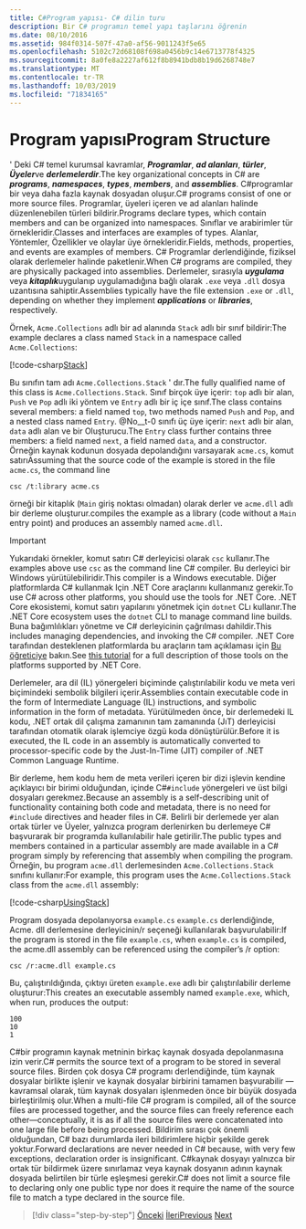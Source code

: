 ```yaml
---
title: C#Program yapısı- C# dilin turu
description: Bir C# programın temel yapı taşlarını öğrenin
ms.date: 08/10/2016
ms.assetid: 984f0314-507f-47a0-af56-9011243f5e65
ms.openlocfilehash: 5102c72d68108f698a0456b9c14e6713778f4325
ms.sourcegitcommit: 8a0fe8a2227af612f8b8941bdb8b19d6268748e7
ms.translationtype: MT
ms.contentlocale: tr-TR
ms.lasthandoff: 10/03/2019
ms.locfileid: "71834165"
---
```

# <a name="program-structure"></a><span data-ttu-id="cd873-103">Program yapısı</span><span class="sxs-lookup"><span data-stu-id="cd873-103">Program Structure</span></span>

<span data-ttu-id="cd873-104">' Deki C# temel kurumsal kavramlar, ***Programlar***, ***ad alanları***, ***türler***, ***Üyeler***ve ***derlemelerdir***.</span><span class="sxs-lookup"><span data-stu-id="cd873-104">The key organizational concepts in C# are ***programs***, ***namespaces***, ***types***, ***members***, and ***assemblies***.</span></span> <span data-ttu-id="cd873-105">C#programlar bir veya daha fazla kaynak dosyadan oluşur.</span><span class="sxs-lookup"><span data-stu-id="cd873-105">C# programs consist of one or more source files.</span></span> <span data-ttu-id="cd873-106">Programlar, üyeleri içeren ve ad alanları halinde düzenlenebilen türleri bildirir.</span><span class="sxs-lookup"><span data-stu-id="cd873-106">Programs declare types, which contain members and can be organized into namespaces.</span></span> <span data-ttu-id="cd873-107">Sınıflar ve arabirimler tür örnekleridir.</span><span class="sxs-lookup"><span data-stu-id="cd873-107">Classes and interfaces are examples of types.</span></span> <span data-ttu-id="cd873-108">Alanlar, Yöntemler, Özellikler ve olaylar üye örnekleridir.</span><span class="sxs-lookup"><span data-stu-id="cd873-108">Fields, methods, properties, and events are examples of members.</span></span> <span data-ttu-id="cd873-109">C# Programlar derlendiğinde, fiziksel olarak derlemeler halinde paketlenir.</span><span class="sxs-lookup"><span data-stu-id="cd873-109">When C# programs are compiled, they are physically packaged into assemblies.</span></span> <span data-ttu-id="cd873-110">Derlemeler, sırasıyla ***uygulama*** veya ***kitaplık***uygulanıp uygulamadığına bağlı olarak `.exe` veya `.dll` dosya uzantısına sahiptir.</span><span class="sxs-lookup"><span data-stu-id="cd873-110">Assemblies typically have the file extension `.exe` or `.dll`, depending on whether they implement ***applications*** or ***libraries***, respectively.</span></span>

<span data-ttu-id="cd873-111">Örnek, `Acme.Collections` adlı bir ad alanında `Stack` adlı bir sınıf bildirir:</span><span class="sxs-lookup"><span data-stu-id="cd873-111">The example declares a class named `Stack` in a namespace called `Acme.Collections`:</span></span>

[!code-csharp[Stack](../../../samples/snippets/csharp/tour/program-structure/program.cs#L1-L34)]

<span data-ttu-id="cd873-112">Bu sınıfın tam adı `Acme.Collections.Stack` ' dır.</span><span class="sxs-lookup"><span data-stu-id="cd873-112">The fully qualified name of this class is `Acme.Collections.Stack`.</span></span> <span data-ttu-id="cd873-113">Sınıf birçok üye içerir: `top` adlı bir alan, `Push` ve `Pop` adlı iki yöntem ve `Entry` adlı bir iç içe sınıf.</span><span class="sxs-lookup"><span data-stu-id="cd873-113">The class contains several members: a field named `top`, two methods named `Push` and `Pop`, and a nested class named `Entry`.</span></span> <span data-ttu-id="cd873-114">@No__t-0 sınıfı üç üye içerir: `next` adlı bir alan, `data` adlı alan ve bir Oluşturucu.</span><span class="sxs-lookup"><span data-stu-id="cd873-114">The `Entry` class further contains three members: a field named `next`, a field named `data`, and a constructor.</span></span> <span data-ttu-id="cd873-115">Örneğin kaynak kodunun dosyada depolandığını varsayarak `acme.cs`, komut satırı</span><span class="sxs-lookup"><span data-stu-id="cd873-115">Assuming that the source code of the example is stored in the file `acme.cs`, the command line</span></span>

```console
csc /t:library acme.cs
```

<span data-ttu-id="cd873-116">örneği bir kitaplık (`Main` giriş noktası olmadan) olarak derler ve `acme.dll` adlı bir derleme oluşturur.</span><span class="sxs-lookup"><span data-stu-id="cd873-116">compiles the example as a library (code without a `Main` entry point) and produces an assembly named `acme.dll`.</span></span>

> [!IMPORTANT]
> <span data-ttu-id="cd873-117">Yukarıdaki örnekler, komut satırı C# derleyicisi olarak `csc` kullanır.</span><span class="sxs-lookup"><span data-stu-id="cd873-117">The examples above use `csc` as the command line C# compiler.</span></span> <span data-ttu-id="cd873-118">Bu derleyici bir Windows yürütülebiliridir.</span><span class="sxs-lookup"><span data-stu-id="cd873-118">This compiler is a Windows executable.</span></span> <span data-ttu-id="cd873-119">Diğer platformlarda C# kullanmak Için .NET Core araçlarını kullanmanız gerekir.</span><span class="sxs-lookup"><span data-stu-id="cd873-119">To use C# across other platforms, you should use the tools for .NET Core.</span></span> <span data-ttu-id="cd873-120">.NET Core ekosistemi, komut satırı yapılarını yönetmek için `dotnet` CLı kullanır.</span><span class="sxs-lookup"><span data-stu-id="cd873-120">The .NET Core ecosystem uses the `dotnet` CLI to manage command line builds.</span></span> <span data-ttu-id="cd873-121">Buna bağımlılıkları yönetme ve C# derleyicinin çağrılması dahildir.</span><span class="sxs-lookup"><span data-stu-id="cd873-121">This includes managing dependencies, and invoking the C# compiler.</span></span> <span data-ttu-id="cd873-122">.NET Core tarafından desteklenen platformlarda bu araçların tam açıklaması için [Bu öğreticiye](../../core/tutorials/using-with-xplat-cli.md) bakın.</span><span class="sxs-lookup"><span data-stu-id="cd873-122">See [this tutorial](../../core/tutorials/using-with-xplat-cli.md) for a full description of those tools on the platforms supported by .NET Core.</span></span>

<span data-ttu-id="cd873-123">Derlemeler, ara dil (IL) yönergeleri biçiminde çalıştırılabilir kodu ve meta veri biçimindeki sembolik bilgileri içerir.</span><span class="sxs-lookup"><span data-stu-id="cd873-123">Assemblies contain executable code in the form of Intermediate Language (IL) instructions, and symbolic information in the form of metadata.</span></span> <span data-ttu-id="cd873-124">Yürütülmeden önce, bir derlemedeki IL kodu, .NET ortak dil çalışma zamanının tam zamanında (JıT) derleyicisi tarafından otomatik olarak işlemciye özgü koda dönüştürülür.</span><span class="sxs-lookup"><span data-stu-id="cd873-124">Before it is executed, the IL code in an assembly is automatically converted to processor-specific code by the Just-In-Time (JIT) compiler of .NET Common Language Runtime.</span></span>

<span data-ttu-id="cd873-125">Bir derleme, hem kodu hem de meta verileri içeren bir dizi işlevin kendine açıklayıcı bir birimi olduğundan, içinde C#`#include` yönergeleri ve üst bilgi dosyaları gerekmez.</span><span class="sxs-lookup"><span data-stu-id="cd873-125">Because an assembly is a self-describing unit of functionality containing both code and metadata, there is no need for `#include` directives and header files in C#.</span></span> <span data-ttu-id="cd873-126">Belirli bir derlemede yer alan ortak türler ve Üyeler, yalnızca program derlenirken bu derlemeye C# başvurarak bir programda kullanılabilir hale getirilir.</span><span class="sxs-lookup"><span data-stu-id="cd873-126">The public types and members contained in a particular assembly are made available in a C# program simply by referencing that assembly when compiling the program.</span></span> <span data-ttu-id="cd873-127">Örneğin, bu program `acme.dll` derlemesinden `Acme.Collections.Stack` sınıfını kullanır:</span><span class="sxs-lookup"><span data-stu-id="cd873-127">For example, this program uses the `Acme.Collections.Stack` class from the `acme.dll` assembly:</span></span>

[!code-csharp[UsingStack](../../../samples/snippets/csharp/tour/program-structure/Program.cs#L38-L52)]

<span data-ttu-id="cd873-128">Program dosyada depolanıyorsa `example.cs` `example.cs` derlendiğinde, Acme. dll derlemesine derleyicinin/r seçeneği kullanılarak başvurulabilir:</span><span class="sxs-lookup"><span data-stu-id="cd873-128">If the program is stored in the file `example.cs`, when `example.cs` is compiled, the acme.dll assembly can be referenced using the compiler’s /r option:</span></span>

```console
csc /r:acme.dll example.cs
```

<span data-ttu-id="cd873-129">Bu, çalıştırıldığında, çıktıyı üreten `example.exe` adlı bir çalıştırılabilir derleme oluşturur:</span><span class="sxs-lookup"><span data-stu-id="cd873-129">This creates an executable assembly named `example.exe`, which, when run, produces the output:</span></span>

```console
100
10
1
```

<span data-ttu-id="cd873-130">C#bir programın kaynak metninin birkaç kaynak dosyada depolanmasına izin verir.</span><span class="sxs-lookup"><span data-stu-id="cd873-130">C# permits the source text of a program to be stored in several source files.</span></span> <span data-ttu-id="cd873-131">Birden çok dosya C# programı derlendiğinde, tüm kaynak dosyalar birlikte işlenir ve kaynak dosyalar birbirini tamamen başvurabilir — kavramsal olarak, tüm kaynak dosyaları işlenmeden önce bir büyük dosyada birleştirilmiş olur.</span><span class="sxs-lookup"><span data-stu-id="cd873-131">When a multi-file C# program is compiled, all of the source files are processed together, and the source files can freely reference each other—conceptually, it is as if all the source files were concatenated into one large file before being processed.</span></span> <span data-ttu-id="cd873-132">Bildirim sırası çok önemli olduğundan, C# bazı durumlarda ileri bildirimlere hiçbir şekilde gerek yoktur.</span><span class="sxs-lookup"><span data-stu-id="cd873-132">Forward declarations are never needed in C# because, with very few exceptions, declaration order is insignificant.</span></span> <span data-ttu-id="cd873-133">C#kaynak dosyayı yalnızca bir ortak tür bildirmek üzere sınırlamaz veya kaynak dosyanın adının kaynak dosyada belirtilen bir türle eşleşmesi gerekir.</span><span class="sxs-lookup"><span data-stu-id="cd873-133">C# does not limit a source file to declaring only one public type nor does it require the name of the source file to match a type declared in the source file.</span></span>

>[!div class="step-by-step"]
><span data-ttu-id="cd873-134">[Önceki](index.md)
>[İleri](types-and-variables.md)</span><span class="sxs-lookup"><span data-stu-id="cd873-134">[Previous](index.md)
[Next](types-and-variables.md)</span></span>
